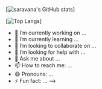 [![saravana's GitHub stats](https://github-readme-stats.vercel.app/api?username=saravana611&show_icons=true&theme=blue-green)]

[![Top Langs](https://github-readme-stats.vercel.app/api/top-langs/?username=saravana611&theme=blue-green)]

- 🔭 I’m currently working on ...
- 🌱 I’m currently learning ...
- 👯 I’m looking to collaborate on ...
- 🤔 I’m looking for help with ...
- 💬 Ask me about ...
- 📫 How to reach me: ...
- 😄 Pronouns: ...
- ⚡ Fun fact: ...
-->
